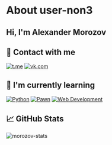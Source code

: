 # About user-non3

## Hi, I'm Alexander Morozov

## 🤝 Contact with me

[![t.me](https://img.shields.io/badge/Telegram-2CA5E0?style=for-the-badge&logo=telegram&logoColor=white)](https://t.me/undefined_null) [![vk.com](https://img.shields.io/badge/vkontakte-3670A0?style=for-the-badge&logo=vk&logoColor=ffffff)](https://vk.com/user.none) 

## 🔭 I'm currently learning
[![Python](https://img.shields.io/badge/python-3670A0?style=for-the-badge&logo=python&logoColor=ffdd54)](https://python.com) [![Pawn](https://img.shields.io/badge/pawno-3670A0?style=for-the-badge&logo=pawno&logoColor=ffdd54)](https://vk.com/user.none) [![Web Development](https://img.shields.io/badge/Web-Development-3670A0?style=for-the-badge&logo=web&logoColor=ffdd54)](https://github.com/user-non3) 

## 📈 GitHub Stats

![morozov-stats](https://github-readme-stats.vercel.app/api?username=user-non3&show_icons=true&theme=tokyonight)

